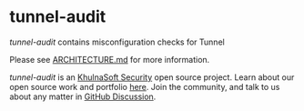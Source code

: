 # tunnel-audit

_tunnel-audit_ contains misconfiguration checks for Tunnel

Please see [ARCHITECTURE.md](ARCHITECTURE.md) for more information.

_tunnel-audit_ is an [KhulnaSoft Security](https://khulnasoft.com) open source project.
Learn about our open source work and portfolio [here](https://www.khulnasoft.com/products/open-source-projects/).
Join the community, and talk to us about any matter in [GitHub Discussion](https://github.com/khulnasoft/tunnel/discussions).

